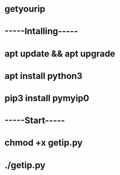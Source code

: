 # getyourip

# -----Intalling-----
# apt update && apt upgrade
# apt install python3
# pip3 install pymyip0

# -----Start-----
# chmod +x getip.py
# ./getip.py
